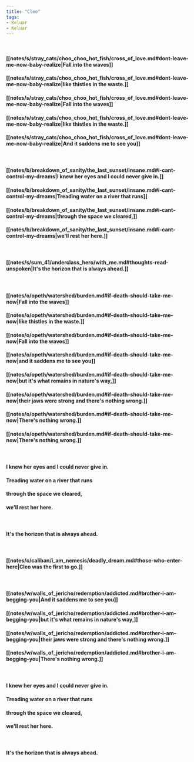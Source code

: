 ```yaml
---
title: "Cleo"
tags:
- Keluar
- Keluar
---
```

&nbsp;
#### [[notes/s/stray_cats/choo_choo_hot_fish/cross_of_love.md#dont-leave-me-now-baby-realize|Fall into the waves]]
#### [[notes/s/stray_cats/choo_choo_hot_fish/cross_of_love.md#dont-leave-me-now-baby-realize|like thistles in the waste.]]
#### [[notes/s/stray_cats/choo_choo_hot_fish/cross_of_love.md#dont-leave-me-now-baby-realize|Fall into the waves]]
#### [[notes/s/stray_cats/choo_choo_hot_fish/cross_of_love.md#dont-leave-me-now-baby-realize|like thistles in the waste.]]
#### [[notes/s/stray_cats/choo_choo_hot_fish/cross_of_love.md#dont-leave-me-now-baby-realize|And it saddens me to see you]]
&nbsp;
#### [[notes/b/breakdown_of_sanity/the_last_sunset/insane.md#i-cant-control-my-dreams|I knew her eyes and I could never give in.]]
#### [[notes/b/breakdown_of_sanity/the_last_sunset/insane.md#i-cant-control-my-dreams|Treading water on a river that runs]]
#### [[notes/b/breakdown_of_sanity/the_last_sunset/insane.md#i-cant-control-my-dreams|through the space we cleared,]]
#### [[notes/b/breakdown_of_sanity/the_last_sunset/insane.md#i-cant-control-my-dreams|we'll rest her here.]]
&nbsp;
#### [[notes/s/sum_41/underclass_hero/with_me.md#thoughts-read-unspoken|It's the horizon that is always ahead.]]
&nbsp;
#### [[notes/o/opeth/watershed/burden.md#if-death-should-take-me-now|Fall into the waves]]
#### [[notes/o/opeth/watershed/burden.md#if-death-should-take-me-now|like thistles in the waste.]]
#### [[notes/o/opeth/watershed/burden.md#if-death-should-take-me-now|Fall into the waves]]
#### [[notes/o/opeth/watershed/burden.md#if-death-should-take-me-now|and it saddens me to see you]]
#### [[notes/o/opeth/watershed/burden.md#if-death-should-take-me-now|but it's what remains in nature's way,]]
#### [[notes/o/opeth/watershed/burden.md#if-death-should-take-me-now|their jaws were strong and there's nothing wrong.]]
#### [[notes/o/opeth/watershed/burden.md#if-death-should-take-me-now|There's nothing wrong.]]
#### [[notes/o/opeth/watershed/burden.md#if-death-should-take-me-now|There's nothing wrong.]]
&nbsp;
#### I knew her eyes and I could never give in.
#### Treading water on a river that runs
#### through the space we cleared,
#### we'll rest her here.
&nbsp;
#### It's the horizon that is always ahead.
&nbsp;
#### [[notes/c/caliban/i_am_nemesis/deadly_dream.md#those-who-enter-here|Cleo was the first to go.]]
&nbsp;
#### [[notes/w/walls_of_jericho/redemption/addicted.md#brother-i-am-begging-you|And it saddens me to see you]]
#### [[notes/w/walls_of_jericho/redemption/addicted.md#brother-i-am-begging-you|but it's what remains in nature's way,]]
#### [[notes/w/walls_of_jericho/redemption/addicted.md#brother-i-am-begging-you|their jaws were strong and there's nothing wrong.]]
#### [[notes/w/walls_of_jericho/redemption/addicted.md#brother-i-am-begging-you|There's nothing wrong.]]
&nbsp;
#### I knew her eyes and I could never give in.
#### Treading water on a river that runs
#### through the space we cleared,
#### we'll rest her here.
&nbsp;
#### It's the horizon that is always ahead.
